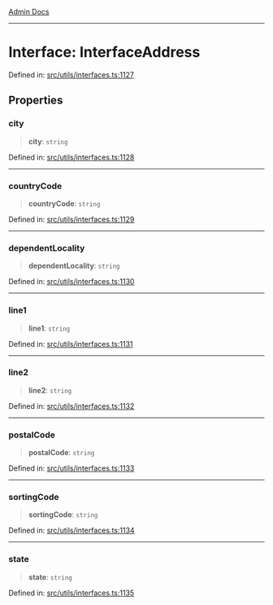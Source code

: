 [Admin Docs](/)

***

# Interface: InterfaceAddress

Defined in: [src/utils/interfaces.ts:1127](https://github.com/PalisadoesFoundation/talawa-admin/blob/main/src/utils/interfaces.ts#L1127)

## Properties

### city

> **city**: `string`

Defined in: [src/utils/interfaces.ts:1128](https://github.com/PalisadoesFoundation/talawa-admin/blob/main/src/utils/interfaces.ts#L1128)

***

### countryCode

> **countryCode**: `string`

Defined in: [src/utils/interfaces.ts:1129](https://github.com/PalisadoesFoundation/talawa-admin/blob/main/src/utils/interfaces.ts#L1129)

***

### dependentLocality

> **dependentLocality**: `string`

Defined in: [src/utils/interfaces.ts:1130](https://github.com/PalisadoesFoundation/talawa-admin/blob/main/src/utils/interfaces.ts#L1130)

***

### line1

> **line1**: `string`

Defined in: [src/utils/interfaces.ts:1131](https://github.com/PalisadoesFoundation/talawa-admin/blob/main/src/utils/interfaces.ts#L1131)

***

### line2

> **line2**: `string`

Defined in: [src/utils/interfaces.ts:1132](https://github.com/PalisadoesFoundation/talawa-admin/blob/main/src/utils/interfaces.ts#L1132)

***

### postalCode

> **postalCode**: `string`

Defined in: [src/utils/interfaces.ts:1133](https://github.com/PalisadoesFoundation/talawa-admin/blob/main/src/utils/interfaces.ts#L1133)

***

### sortingCode

> **sortingCode**: `string`

Defined in: [src/utils/interfaces.ts:1134](https://github.com/PalisadoesFoundation/talawa-admin/blob/main/src/utils/interfaces.ts#L1134)

***

### state

> **state**: `string`

Defined in: [src/utils/interfaces.ts:1135](https://github.com/PalisadoesFoundation/talawa-admin/blob/main/src/utils/interfaces.ts#L1135)

